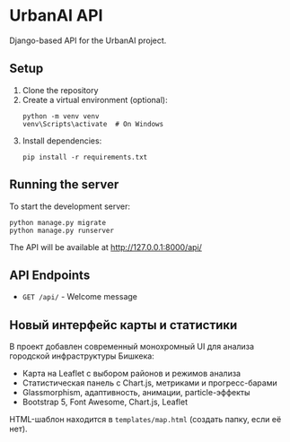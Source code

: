 # UrbanAI API

Django-based API for the UrbanAI project.

## Setup

1. Clone the repository
2. Create a virtual environment (optional):
   ```
   python -m venv venv
   venv\Scripts\activate  # On Windows
   ```
3. Install dependencies:
   ```
   pip install -r requirements.txt
   ```

## Running the server

To start the development server:

```
python manage.py migrate
python manage.py runserver
```

The API will be available at http://127.0.0.1:8000/api/

## API Endpoints

- `GET /api/` - Welcome message 

## Новый интерфейс карты и статистики

В проект добавлен современный монохромный UI для анализа городской инфраструктуры Бишкека:
- Карта на Leaflet с выбором районов и режимов анализа
- Статистическая панель с Chart.js, метриками и прогресс-барами
- Glassmorphism, адаптивность, анимации, particle-эффекты
- Bootstrap 5, Font Awesome, Chart.js, Leaflet

HTML-шаблон находится в `templates/map.html` (создать папку, если её нет). 